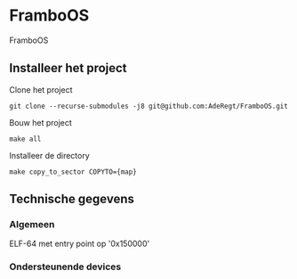 # FramboOS
FramboOS

## Installeer het project
Clone het project
```
git clone --recurse-submodules -j8 git@github.com:AdeRegt/FramboOS.git 
```

Bouw het project
```
make all
```

Installeer de directory
```
make copy_to_sector COPYTO={map}
```

## Technische gegevens
### Algemeen
ELF-64 met entry point op '0x150000'
### Ondersteunende devices